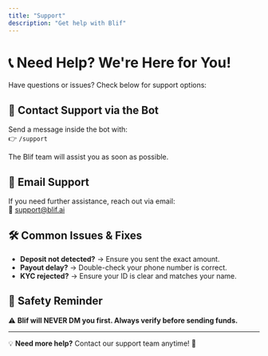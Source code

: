 ```yaml
---
title: "Support"
description: "Get help with Blif"
---
```


# 📞 Need Help? We're Here for You!  

Have questions or issues? Check below for support options:  

## 💬 Contact Support via the Bot  
Send a message inside the bot with:  
    👉 `/support`

The Blif team will assist you as soon as possible.  

## 📧 Email Support  
If you need further assistance, reach out via email:  
📩 [support@blif.ai](mailto:support@blif.ai)  

## 🛠 Common Issues & Fixes  

- **Deposit not detected?** → Ensure you sent the exact amount.  
- **Payout delay?** → Double-check your phone number is correct.  
- **KYC rejected?** → Ensure your ID is clear and matches your name.  

## 🔐 Safety Reminder  
⚠️ **Blif will NEVER DM you first. Always verify before sending funds.**  

---

💡 **Need more help?** Contact our support team anytime! 🚀
